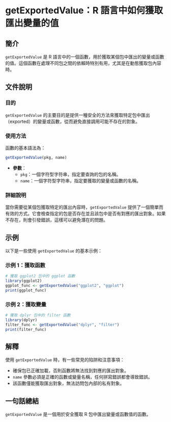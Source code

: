 <!--
Meta Description: # getExportedValue：R 語言中如何獲取匯出變量的值 ## 簡介 `getExportedValue` 是 R 語言中的一個函數，用於獲取某個包中匯出的變量或函數的值。這個函數在處理不同包之間的依賴時特別有用，尤其是在動態獲取包內容時。 ## 文件說明 ### 目的 `getExpo...
Meta Keywords: getexportedvalue, name, ggplot2, dplyr, pkg
-->

# getExportedValue：R 語言中如何獲取匯出變量的值

## 簡介
`getExportedValue` 是 R 語言中的一個函數，用於獲取某個包中匯出的變量或函數的值。這個函數在處理不同包之間的依賴時特別有用，尤其是在動態獲取包內容時。

## 文件說明
### 目的
`getExportedValue` 的主要目的是提供一種安全的方法來獲取特定包中匯出（exported）的變量或函數，從而避免直接調用可能不存在的對象。

### 使用方法
函數的基本語法為：
```R
getExportedValue(pkg, name)
```
- **參數**：
  - `pkg`：一個字符型字符串，指定要查詢的包的名稱。
  - `name`：一個字符型字符串，指定要獲取的變量或函數的名稱。

### 詳細說明
當你需要從某個包獲取特定的匯出內容時，`getExportedValue` 提供了一個簡單而有效的方式。它會檢查指定的包是否存在並且該包中是否有對應的匯出對象。如果不存在，則會引發錯誤，這樣可以避免潛在的問題。

## 示例
以下是一些使用 `getExportedValue` 的基本示例：

### 示例 1：獲取函數
```R
# 獲取 ggplot2 包中的 ggplot 函數
library(ggplot2)
ggplot_func <- getExportedValue("ggplot2", "ggplot")
print(ggplot_func)
```

### 示例 2：獲取變量
```R
# 獲取 dplyr 包中的 filter 函數
library(dplyr)
filter_func <- getExportedValue("dplyr", "filter")
print(filter_func)
```

## 解釋
使用 `getExportedValue` 時，有一些常見的陷阱和注意事項：
- 確保包已正確加載，否則函數將無法找到對應的匯出對象。
- `name` 參數必須是正確的函數或變量名稱，任何拼寫錯誤都會導致錯誤。
- 該函數僅能獲取匯出對象，無法訪問包內部的私有對象。

## 一句話總結
`getExportedValue` 是一個用於安全獲取 R 包中匯出變量或函數值的函數。